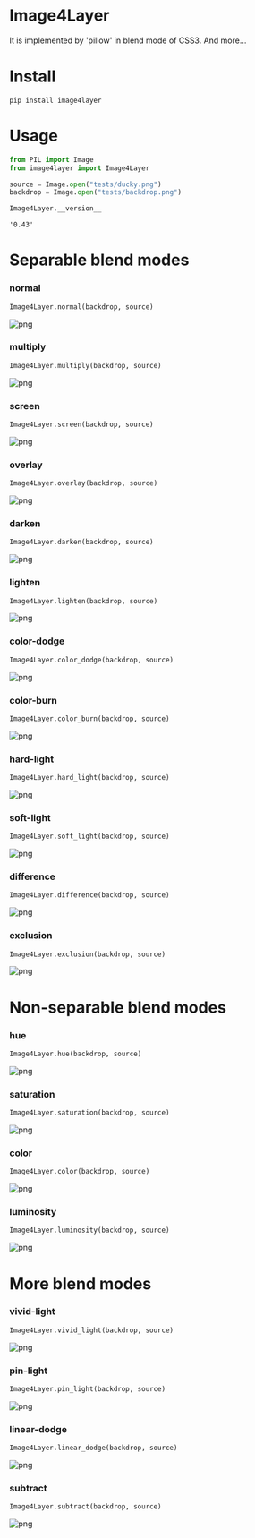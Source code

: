 
#  Image4Layer

It is implemented by 'pillow' in blend mode of CSS3. And more...

# Install

```
pip install image4layer
```

# Usage


```python
from PIL import Image
from image4layer import Image4Layer

source = Image.open("tests/ducky.png")
backdrop = Image.open("tests/backdrop.png")
```


```python
Image4Layer.__version__
```




    '0.43'



# Separable blend modes

### normal


```python
Image4Layer.normal(backdrop, source)
```


![png](imgs/output_5_0.png)


### multiply


```python
Image4Layer.multiply(backdrop, source)
```


![png](imgs/output_7_0.png)


### screen


```python
Image4Layer.screen(backdrop, source)
```


![png](imgs/output_9_0.png)


### overlay


```python
Image4Layer.overlay(backdrop, source)
```


![png](imgs/output_11_0.png)


### darken


```python
Image4Layer.darken(backdrop, source)
```


![png](imgs/output_13_0.png)


### lighten


```python
Image4Layer.lighten(backdrop, source)
```


![png](imgs/output_15_0.png)


### color-dodge


```python
Image4Layer.color_dodge(backdrop, source)
```


![png](imgs/output_17_0.png)


### color-burn


```python
Image4Layer.color_burn(backdrop, source)
```


![png](imgs/output_19_0.png)


### hard-light


```python
Image4Layer.hard_light(backdrop, source)
```


![png](imgs/output_21_0.png)


### soft-light


```python
Image4Layer.soft_light(backdrop, source)
```


![png](imgs/output_23_0.png)


### difference


```python
Image4Layer.difference(backdrop, source)
```


![png](imgs/output_25_0.png)


### exclusion


```python
Image4Layer.exclusion(backdrop, source)
```


![png](imgs/output_27_0.png)


# Non-separable blend modes

### hue


```python
Image4Layer.hue(backdrop, source)
```


![png](imgs/output_30_0.png)


### saturation


```python
Image4Layer.saturation(backdrop, source)
```


![png](imgs/output_32_0.png)


### color


```python
Image4Layer.color(backdrop, source)
```


![png](imgs/output_34_0.png)


### luminosity


```python
Image4Layer.luminosity(backdrop, source)
```


![png](imgs/output_36_0.png)


# More blend modes

### vivid-light


```python
Image4Layer.vivid_light(backdrop, source)
```


![png](imgs/output_39_0.png)


### pin-light


```python
Image4Layer.pin_light(backdrop, source)
```


![png](imgs/output_41_0.png)


### linear-dodge


```python
Image4Layer.linear_dodge(backdrop, source)
```


![png](imgs/output_43_0.png)


### subtract


```python
Image4Layer.subtract(backdrop, source)
```


![png](imgs/output_45_0.png)

